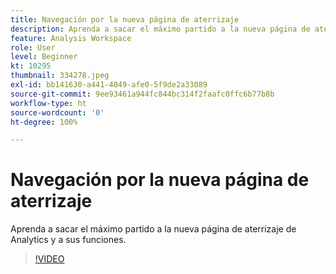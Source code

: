 ```yaml
---
title: Navegación por la nueva página de aterrizaje
description: Aprenda a sacar el máximo partido a la nueva página de aterrizaje de Analytics y a sus funciones.
feature: Analysis Workspace
role: User
level: Beginner
kt: 10295
thumbnail: 334278.jpeg
exl-id: bb141630-a441-4049-afe0-5f9de2a33089
source-git-commit: 9ee93461a944fc844bc314f2faafc0ffc6b77b8b
workflow-type: ht
source-wordcount: '0'
ht-degree: 100%

---
```


# Navegación por la nueva página de aterrizaje

Aprenda a sacar el máximo partido a la nueva página de aterrizaje de Analytics y a sus funciones.

>[!VIDEO](https://video.tv.adobe.com/v/334278/?quality=12&learn=on)
